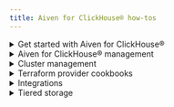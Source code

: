 ```yaml
---
title: Aiven for ClickHouse® how-tos
---
```


<details><summary>
Get started with Aiven for ClickHouse®
</summary>

-   [Create a managed Aiven for ClickHouse® service](/docs/platform/howto/create_new_service)
-   [Connect to Aiven for ClickHouse® service](/docs/products/clickhouse/howto/list-connect-to-service)
-   [Secure a managed Aiven for ClickHouse® service](/docs/products/clickhouse/howto/secure-service)
-   [Load sample data to Aiven for ClickHouse® service](/docs/products/clickhouse/howto/load-dataset)

</details>

<details><summary>
Aiven for ClickHouse® management
</summary>

-   [Manage Aiven for ClickHouse® service users and roles](/docs/products/clickhouse/howto/manage-users-roles)
-   [Query Aiven for ClickHouse® database](/docs/products/clickhouse/howto/query-databases)
-   [Create materialised views in Aiven for ClickHouse®](/docs/products/clickhouse/howto/materialized-views)
-   [Monitor Aiven for ClickHouse® performance](/docs/products/clickhouse/howto/monitor-performance)
-   [Fetch query statistics for Aiven for ClickHouse®](/docs/products/clickhouse/howto/fetch-query-statistics)
-   [Run federated queries in Aiven for ClickHouse®](/docs/products/clickhouse/howto/run-federated-queries)

</details>

<details><summary>
Cluster management
</summary>

-   [Monitor a managed Aiven for ClickHouse® service](/docs/platform/howto/monitoring-services)
-   [Resize a managed Aiven for ClickHouse® service](/docs/platform/howto/scale-services)
-   [Schedule automatic maintenance updates](/docs/platform/howto/prepare-for-high-load)
-   [Upgrade a managed Aiven for ClickHouse® service](/docs/platform/howto/scale-services)
-   [Tag a managed Aiven for ClickHouse® service](/docs/platform/howto/tag-resources)
-   [Power-off and delete a managed Aiven for ClickHouse® service](/docs/platform/howto/pause-from-cli)
-   [Migrate a managed Aiven for ClickHouse® service](/docs/platform/howto/migrate-services-cloud-region)
-   [Fork a managed Aiven for ClickHouse® service](/docs/platform/howto/console-fork-service)

</details>

<details><summary>
Terraform provider cookbooks
</summary>

-   [Aiven for ClickHouse®-Apache Kafka® integration
    cookbook](https://aiven.io/developer/kafka-source-for-clickhouse).
-   [Aiven for ClickHouse®-PostgreSQL® integration
    cookbook](https://aiven.io/developer/postgresql-source-for-clickhouse).

</details>

<details><summary>
Integrations
</summary>

-   [Connect Apache Kafka® to Aiven for ClickHouse®](/docs/products/clickhouse/howto/integrate-kafka)
-   [Connect PostgreSQL® to Aiven for ClickHouse®](/docs/products/clickhouse/howto/integrate-postgresql)
-   [Connect to external database via JDBC](/docs/products/clickhouse/howto/connect-with-jdbc)
-   [Manage Aiven for ClickHouse® data service integrations](/docs/products/clickhouse/howto/data-service-integration)
-   [Manage Aiven for ClickHouse® integration databases](/docs/products/clickhouse/howto/integration-databases)

</details>

<details><summary>
Tiered storage
</summary>

-   [Enable tiered storage in Aiven for ClickHouse®](/docs/products/clickhouse/howto/enable-tiered-storage)
-   [Configure tiered storage in Aiven for ClickHouse®](/docs/products/clickhouse/howto/configure-tiered-storage)
-   [Check data distribution in tiered storage for Aiven for ClickHouse®](/docs/products/clickhouse/howto/check-data-tiered-storage)
-   [Transfer data between storage devices in Aiven for ClickHouse®](/docs/products/clickhouse/howto/transfer-data-tiered-storage)

</details>
